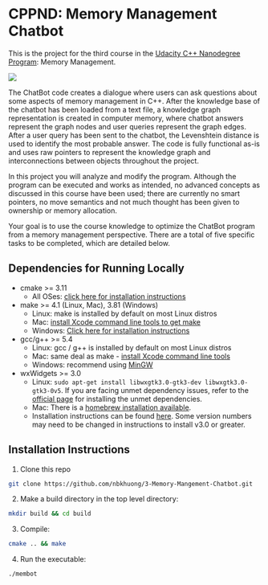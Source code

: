 # CPPND: Memory Management Chatbot

This is the project for the third course in the [Udacity C++ Nanodegree Program](https://www.udacity.com/course/c-plus-plus-nanodegree--nd213): Memory Management.

<img src="images/demo.gif"/>

The ChatBot code creates a dialogue where users can ask questions about some aspects of memory management in C++. After the knowledge base of the chatbot has been loaded from a text file, a knowledge graph representation is created in computer memory, where chatbot answers represent the graph nodes and user queries represent the graph edges. After a user query has been sent to the chatbot, the Levenshtein distance is used to identify the most probable answer. The code is fully functional as-is and uses raw pointers to represent the knowledge graph and interconnections between objects throughout the project.

In this project you will analyze and modify the program. Although the program can be executed and works as intended, no advanced concepts as discussed in this course have been used; there are currently no smart pointers, no move semantics and not much thought has been given to ownership or memory allocation.

Your goal is to use the course knowledge to optimize the ChatBot program from a memory management perspective. There are a total of five specific tasks to be completed, which are detailed below.

## Dependencies for Running Locally
* cmake >= 3.11
  * All OSes: [click here for installation instructions](https://cmake.org/install/)
* make >= 4.1 (Linux, Mac), 3.81 (Windows)
  * Linux: make is installed by default on most Linux distros
  * Mac: [install Xcode command line tools to get make](https://developer.apple.com/xcode/features/)
  * Windows: [Click here for installation instructions](http://gnuwin32.sourceforge.net/packages/make.htm)
* gcc/g++ >= 5.4
  * Linux: gcc / g++ is installed by default on most Linux distros
  * Mac: same deal as make - [install Xcode command line tools](https://developer.apple.com/xcode/features/)
  * Windows: recommend using [MinGW](http://www.mingw.org/)
* wxWidgets >= 3.0
  * Linux: `sudo apt-get install libwxgtk3.0-gtk3-dev libwxgtk3.0-gtk3-0v5`. If you are facing unmet dependency issues, refer to the [official page](https://wiki.codelite.org/pmwiki.php/Main/WxWidgets30Binaries#toc2) for installing the unmet dependencies.
  * Mac: There is a [homebrew installation available](https://formulae.brew.sh/formula/wxmac).
  * Installation instructions can be found [here](https://wiki.wxwidgets.org/Install). Some version numbers may need to be changed in instructions to install v3.0 or greater.

## Installation Instructions

1. Clone this repo
```bash
git clone https://github.com/nbkhuong/3-Memory-Mangement-Chatbot.git
```

2. Make a build directory in the top level directory: 
```bash
mkdir build && cd build
```

3. Compile:
```bash
cmake .. && make
``` 
4. Run the executable:
```bash
./membot
```

